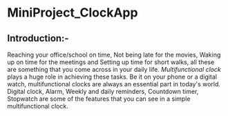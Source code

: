# MiniProject_ClockApp

## Introduction:-
 
  Reaching your office/school on time, Not being late for the movies, Waking up on time for the meetings and Setting up time for short walks, all these are something that you come across in your daily life. *Multifunctional clock* plays a huge role in achieving these tasks. Be it on your phone or a digital watch, multifunctional clocks are always an essential part in today's world. Digital clock, Alarm, Weekly and daily reminders, Countdown timer, Stopwatch are some of the features that you can see in a simple multifunctional clock.
   